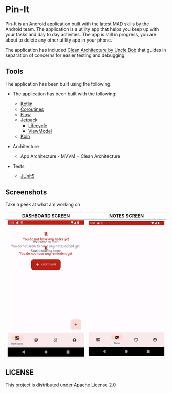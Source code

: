 # Pin-It
Pin-It is an Android application built with the latest MAD skills by the Android team.
The application is a utility app that helps you keep up with your tasks and day to day activities.
The app is still in progress, you are about to delete any other utility app in your phone.

The application has included [Clean Architecture by Uncle Bob](https://www.oreilly.com/library/view/clean-architecture-a/9780134494272/) that guides in separation of concerns for easier testing and debugging.

## Tools
The application has been built using the following:

* The application has been built with the following:

    * [Kotlin](https://kotlinlang.org/)
    * [Coroutines](https://kotlinlang.org/docs/reference/coroutines-overview.html)
    * [Flow](https://kotlinlang.org/docs/reference/coroutines/flow.html)
    * [Jetpack](https://developer.android.com/jetpack)
        * [Lifecycle](https://developer.android.com/topic/libraries/architecture/lifecycle)
        * [ViewModel](https://developer.android.com/topic/libraries/architecture/viewmodel)
    * [Koin](https://insert-koin.io)

* Architecture
    * App Architecture - MVVM + Clean Architecture

* Tests
    * [JUnit5](https://junit.org/junit5/)

## Screenshots
Take a peek at what am working on

DASHBOARD SCREEN | NOTES SCREEN |
----------- | ----------- | 
<img src="images/main.png" width="250"/> | <img src="images/notes.png" width="250"/> |

## LICENSE
This project is distributed under Apache License 2.0
